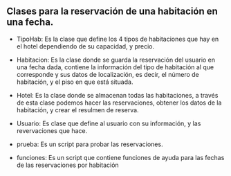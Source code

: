 ## Clases para la reservación de una habitación en una fecha.

+ TipoHab: Es la clase que define los 4 tipos de habitaciones que hay en el hotel dependiendo de su capacidad, y precio.

+ Habitacion: Es la clase donde se guarda la reservación del usuario en una fecha dada, contiene la información del tipo de habitación al que corresponde y sus datos de localización, es decir, el número de habitación, y el piso en que está situada.

+ Hotel: Es la clase donde se almacenan todas las habitaciones, a través de esta clase podemos hacer las reservaciones, obtener los datos de la habitación, y crear el resulmen de reserva.

+ Usuario: Es clase que define al usuario con su información, y las revervaciones que hace.

+ prueba: Es un script para probar las reservaciones.

+ funciones: Es un script que contiene funciones de ayuda para las fechas de las reservaciones por habitación